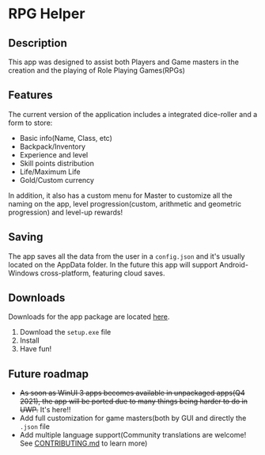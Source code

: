 # RPG Helper

## Description

This app was designed to assist both Players and Game masters in the creation and the playing of Role Playing Games(RPGs)

## Features

The current version of the application includes a integrated dice-roller and a form to store:

* Basic info(Name, Class, etc)
* Backpack/Inventory
* Experience and level
* Skill points distribution
* Life/Maximum Life
* Gold/Custom currency

In addition, it also has a custom menu for Master to customize all the naming on the app, level progression(custom, arithmetic and geometric progression) and level-up rewards!

## Saving

The app saves all the data from the user in a `config.json` and it's usually located on the AppData folder. In the future this app will support Android-Windows cross-platform, featuring cloud saves.

## Downloads

Downloads for the app package are located [here](https://github.com/Agentew04/RPGHelper/releases). 

1. Download the `setup.exe` file
2. Install
3. Have fun!

## Future roadmap

* ~~As soon as WinUI 3 apps becomes available in unpackaged apps(Q4 2021), the app will be ported due to many things being harder to do in UWP.~~ It's here!!
* Add full customization for game masters(both by GUI and directly the `.json` file
* Add multiple language support(Community translations are welcome! See [CONTRIBUTING.md](https://github.com/Agentew04/RPGHelper/blob/main/CONTRIBUTING.md) to learn more)
